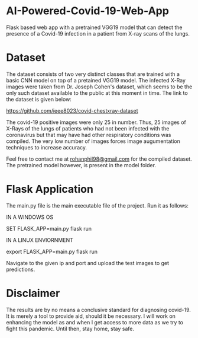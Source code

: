 # AI-Powered-Covid-19-Web-App
Flask based web app with a pretrained VGG19 model that can detect the presence of a Covid-19 infection in a patient from X-ray scans of the lungs. 


# Dataset
The dataset consists of two very distinct classes that are trained with a basic CNN model on top of a pretained VGG19 model. The infected X-Ray images were taken from Dr. Joseph Cohen's
dataset, which seems to be the only such dataset available to the public at this moment in time. The link to the dataset is given below:

https://github.com/ieee8023/covid-chestxray-dataset

The covid-19 positive images were only 25 in number. Thus, 25 images of X-Rays of the lungs of patients who had not been infected with the coronavirus but that may have 
had other respiratory conditions was compiled. The very low number of images forces image augumentation techniques to increase accuracy.

Feel free to contact me at rohanphil98@gmail.com for the compiled dataset. The pretrained model however, is present in the model folder.

# Flask Application

The main.py file is the main executable file of the project. Run it as follows:

IN A WINDOWS OS

SET FLASK_APP=main.py
flask run

IN A LINUX ENVIORNMENT

export FLASK_APP=main.py
flask run

Navigate to the given ip and port and upload the test images to get predictions.

# Disclaimer
The results are by no means a conclusive standard for diagnosing covid-19. It is merely a tool to provide aid, should it be necessary. 
I will work on enhancing the model as and when I get access to more data as we try to fight this pandemic. Until then, stay home, stay safe.
